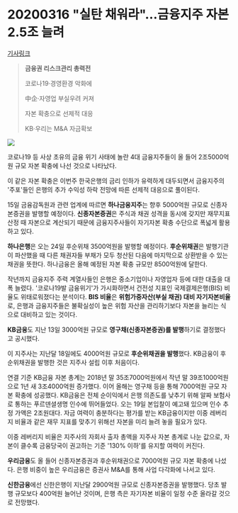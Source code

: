 # 20200316 "실탄 채워라"…금융지주 자본 2.5조 늘려

[기사링크](<https://www.mk.co.kr/news/economy/view/2020/03/268799/>)



> **금융권 리스크관리 총력전**
>
> 
>
> 코로나19·경영환경 악화에
>
> 中企·자영업 부실우려 커져
>
> 자본 확충으로 선제적 대응
>
> 
>
> KB·우리는 M&A 자금확보



![](https://file.mk.co.kr/meet/neds/2020/03/image_readtop_2020_268799_15842676964123963.jpg)



코로나19 등 사상 초유의 금융 위기 사태에 놀란 4대 금융지주들이 올 들어 2조5000억원 규모 자본 확충에 나선 것으로 나타났다.



이 같은 자본 확충은 이번주 한국은행의 금리 인하가 유력하게 대두되면서 금융지주의 '주포'들인 은행의 추가 수익성 하락 전망에 따른 선제적 대응으로 풀이된다.



15일 금융감독원과 관련 업계에 따르면 **하나금융지주**는 향후 5000억원 규모로 신종자본증권을 발행할 예정이다. **신종자본증권**은 주식과 채권 성격을 동시에 갖지만 재무지표 산정 때 자본으로 계산되기 때문에 금융지주사들이 자기자본 확충 수단으로 폭넓게 활용하고 있다.



**하나은행**은 오는 24일 후순위채 3500억원을 발행할 예정이다. **후순위채권**은 발행기관이 파산했을 때 다른 채권자들 부채가 모두 청산된 다음에 마지막으로 상환받을 수 있는 채권을 뜻한다. 하나금융은 올해 예정된 자본 확충 규모만 8500억원에 달한다.



작년까지 금융지주 주력 계열사들인 은행은 중소기업이나 자영업자 등에 대한 대출을 대폭 늘렸다. '코로나19발 금융위기'가 가시화하면서 건전성 지표인 국제결제은행(BIS) 비율도 위태로워졌다는 분석이다. **BIS 비율**은 **위험가중자산(부실 채권) 대비 자기자본비율**로, 은행과 금융지주들은 불확실성이 높은 위험 자산을 관리하기보다 자본을 늘리는 식으로 대비하고 있는 것이다.



**KB금융**도 지난 13일 3000억원 규모로 **영구채(신종자본증권)를 발행**하기로 결정했다고 공시했다.



이 지주사는 지난달 18일에도 4000억원 규모로 **후순위채권을 발행**했다. KB금융이 후순위채권을 발행한 것은 지주사 설립 이후 처음이다.



연결 기준 KB금융 자본 총계는 2018년 말 35조7000억원에서 작년 말 39조1000억원으로 1년 새 3조4000억원 증가했다. 이어 올해는 영구채 등을 통해 7000억원 규모 자본 확충에 성공했다. KB금융은 전체 순이익에서 은행 의존도를 낮추기 위해 알짜 보험사로 통하는 푸르덴셜생명 인수에 뛰어들었다. 오는 19일 본입찰이 예고돼 있으며 인수 추정 가액은 2조원대다. 자금 여력이 충분하다는 평가를 받는 KB금융이지만 이중 레버리지 비율과 같은 재무 지표를 맞추기 위해선 자본을 미리 늘려 놓을 필요가 있다.



이중 레버리지 비율은 지주사의 자회사 출자 총액을 지주사 자본 총계로 나눈 값으로, 자본이 클수록 금융당국이 권고하는 기준 '130% 이하'를 유지할 여력이 커진다.



**우리금융**도 올 들어 신종자본증권과 후순위채권으로 7000억원 규모 자본 확충에 나섰다. 은행 비중이 높은 우리금융은 증권사 M&A를 통해 사업 다각화에 나서고 있다.



**신한금융**에선 신한은행이 지난달 2900억원 규모로 신종자본증권을 발행했다. 당초 발행 규모보다 400억원 늘어난 것이며, 은행 측은 자기자본 비율이 일정 수준 올라갈 것으로 전망했다.